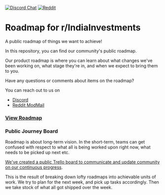 [![Discord Chat](https://img.shields.io/discord/546638391127572500.svg)](https://discord.gg/hqBNg4u)  [![Reddit](https://img.shields.io/reddit/subreddit-subscribers/IndiaInvestments?style=social)](https://www.reddit.com/r/IndiaInvestments/)

# Roadmap for r/IndiaInvestments

A public roadmap of things we want to achieve!

In this repository, you can find our community's public roadmap.

Our product roadmap is where you can learn about what changes we've been working on, what stage they're in, and when we expect to bring them to you.

Have any questions or comments about items on the roadmap?

You can reach out to us on

- [Discord](https://discord.gg/hqBNg4u)
- [Reddit ModMail](https://www.reddit.com/r/IndiaInvestments/)

### [View Roadmap](https://github.com/indiainvestments/roadmap/issues)

### Public Journey Board

Roadmap is about long-term vision. In the short-term, teams can get confused with respect to what all is being worked upon right now, what needs to be picked up next etc.

[We've created a public Trello board to communicate and update community on our continuous progress](https://trello.com/b/NPlSa3C7/journey-board).

This is the result of breaking down lofty roadmaps into achievable units of work. We try to plan for the next week, and pick up tasks accordingly. Then we take stock of what all got shipped over the week.
